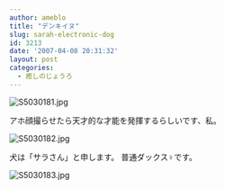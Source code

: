 ```yaml
---
author: ameblo
title: "デンキイヌ"
slug: sarah-electronic-dog
id: 3213
date: '2007-04-08 20:31:32'
layout: post
categories:
  - 癒しのじょうろ
---
```


![S5030181.jpg](https://aki.shirai.as/assets/2007/S5030181.jpg)

アホ顔撮らせたら天才的な才能を発揮するらしいです、私。


![S5030182.jpg](https://aki.shirai.as/assets/2007/S5030181.jpg)

犬は「サラさん」と申します。 普通ダックス♀です。

![S5030183.jpg](https://aki.shirai.as/assets/2007/S5030181.jpg)

